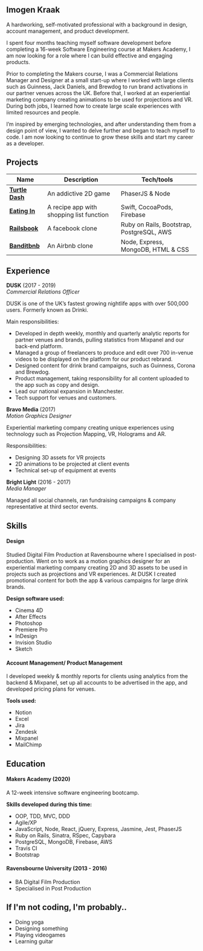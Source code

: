 ## Imogen Kraak

A hardworking, self-motivated professional with a background in design, account management, and product development.

I spent four months teaching myself software development before completing a 16-week Software Engineering course at Makers Academy, I am now looking for a role where I can build effective and engaging products.

Prior to completing the Makers course, I was a Commercial Relations Manager and Designer at a small start-up where I worked with large clients such as Guinness, Jack Daniels, and Brewdog to run brand activations in our partner venues across the UK. Before that, I worked at an experiential marketing company creating animations to be used for projections and VR. During both jobs, I learned how to create large scale experiences with limited resources and people.

I’m inspired by emerging technologies, and after understanding them from a design point of view, I wanted to delve further and began to teach myself to code. I am now looking to continue to grow these skills and start my career as a developer.


## Projects

| Name                         | Description                                               | Tech/tools                  |
| ---------------------------- | ----------------------------------------------------------|-----------------------------|
| **[Turtle Dash](https://github.com/imogen-k/turtle-dash)**            | An addictive 2D game | PhaserJS & Node|
| **[Eating In](https://github.com/imogen-k/Eating-In)**                | A recipe app with shopping list function | Swift, CocoaPods, Firebase |
| **[Railsbook](https://github.com/imogen-k/railsbook)**                | A facebook clone | Ruby on Rails, Bootstrap, PostgreSQL, AWS |
| **[Banditbnb](https://github.com/imogen-k/Banditbnb)**                | An Airbnb clone  | Node, Express, MongoDB, HTML & CSS |




## Experience 

**DUSK** (2017 - 2019)  
_Commercial Relations Officer_

DUSK is one of the UK’s fastest growing nightlife apps with over 500,000 users. Formerly known as Drinki.

Main responsibilities:
* Developed in depth weekly, monthly and quarterly analytic reports for partner venues and brands, pulling statistics from Mixpanel and our back-end platform.
* Managed a group of freelancers to produce and edit over 700 in-venue videos to be displayed on the platform for our product rebrand.
* Designed content for drink brand campaigns, such as Guinness, Corona and Brewdog.
* Product management, taking responsibility for all content uploaded to the app such as copy and design.
* Lead our national expansion in Manchester.
* Tech support for venues and customers.

**Bravo Media** (2017)  
_Motion Graphics Designer_

Experiential marketing company creating unique experiences using technology such as Projection Mapping, VR, Holograms and AR.

Responsibilities:
* Designing 3D assets for VR projects
* 2D animations to be projected at client events
* Technical set-up of equipment at events

**Bright Light** (2016 - 2017)  
_Media Manager_

Managed all social channels, ran fundraising campaigns & company representative at third sector events.


## Skills

#### Design

Studied Digital Film Production at Ravensbourne where I specialised in post-production. Went on to work as a motion graphics designer for an experiential marketing company creating 2D and 3D assets to be used in projects such as projections and VR experiences. At DUSK I created promotional content for both the app & various campaigns for large drink brands.

**Design software used:**
- Cinema 4D
- After Effects
- Photoshop
- Premiere Pro
- InDesign
- Invision Studio
- Sketch

#### Account Management/ Product Management

I developed weekly & monthly reports for clients using analytics from the backend & Mixpanel, set up all accounts to be advertised in the app, and developed pricing plans for venues. 

**Tools used:**
- Notion
- Excel
- Jira
- Zendesk
- Mixpanel
- MailChimp


## Education

#### Makers Academy (2020)

A 12-week intensive software engineering bootcamp.

**Skills developed during this time:**

* OOP, TDD, MVC, DDD
* Agile/XP
* JavaScript, Node, React, jQuery, Express, Jasmine, Jest, PhaserJS
* Ruby on Rails, Sinatra, RSpec, Capybara
* PostgreSQL, MongoDB, Firebase, AWS
* Travis CI
* Bootstrap


#### Ravensbourne University (2013 - 2016)

- BA Digital Film Production
- Specialised in Post Production


## If I'm not coding, I'm probably..

- Doing yoga
- Designing something 
- Playing videogames
- Learning guitar
